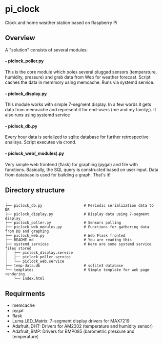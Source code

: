 # pi_clock
Clock and home weather station based on Raspberry Pi

## Overview
A "solution" consists of several modules:
#### - piclock_poller.py
This is the core module which poles several plugged sensors (temperature, humidity, pressure) and grab data from Web for weather forecast. Script caches the data in memmory using memcache. Runs via systemd service.
#### - piclock_display.py
This module works with simple 7-segment display. In a few words it gets data from memcache and represent it for end-users (me and my family;). It also runs using systemd service 
#### - piclock_db.py
Every hour data is serialized to sqlite database for further retrospective analisys. Script executes via crond. 
#### - piclock_web(_modules).py
Very simple web frontend (flask) for graphing (pygal) and file with functions. Basically, the SQL query is constructed based on user input. Data from database is used for building a graph. 
That's it!

## Directory structure
```
.
├── piclock_db.py                   # Periodic serialization data to DB               
├── piclock_display.py              # Display data using 7-segment display
├── piclock_poller.py               # Sensors polling
├── piclock_web_modules.py          # Functions for gathering data from DB and graphing
├── piclock_web.py                  # Web Flask fronted
├── README.md                       # You are reading this
├── systemd_services                # Here are some systemd service files stored
│   ├── piclock_display.service
│   ├── piclock_poller.service
│   └── piclock_web.service
├── temp-data.db                    # sqlite3 database
└── templates                       # Simple template for web page rendering
    └── index.html
```

## Requirments
- memcache
- pygal
- flask
- Luma.LED_Matrix: 7-segment display drivers for MAX7219
- Adafruit_DHT: Drivers for AM2302 (temperature and humidity sensor)
- Adafruit_BMP: Drivers for BMP085 (barometric pressure and temperature)
